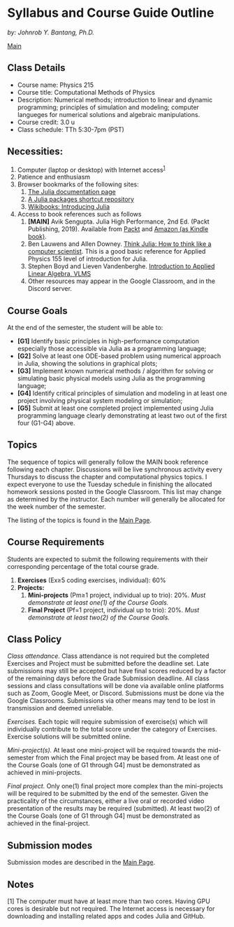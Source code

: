 # Syllabus and Course Guide Outline
_by: Johnrob Y. Bantang, Ph.D._

[Main](./)

## Class Details
- Course name: Physics 215
- Course title: Computational Methods of Physics
- Description: Numerical methods;
introduction to linear and dynamic programming; 
principles of simulation and modeling;
computer langueges for numerical solutions and algebraic manipulations.
- Course credit: 3.0 u
- Class schedule: TTh 5:30-7pm (PST)

## Necessities:
1. Computer (laptop or desktop) with Internet access<sup>[1](#gpu-note)</sup>
2. Patience and enthusiasm
3. Browser bookmarks of the following sites:
	1. [The Julia documentation page](https://docs.julialang.org)
	2. [A Julia packages shortcut repository](https://juliapackages.com)
	3. [Wikibooks: Introducing Julia](https://en.wikibooks.org/wiki/Introducing_Julia)
4. Access to book references such as follows
	1. **[MAIN]** Avik Sengupta. Julia High Performance, 2nd Ed. (Packt Publishing, 2019). Available from [Packt](https://www.packtpub.com/product/julia-high-performance-second-edition/9781788298117) and [Amazon (as Kindle book)](https://www.amazon.com/Julia-High-Performance-Avik-Sengupta-ebook-dp-B0748MTFVL/dp/B0748MTFVL).
	3. Ben Lauwens and Allen Downey. [Think Julia: How to think like a computer scientist](https://benlauwens.github.io/ThinkJulia.jl/latest/book.html). This is a good basic reference for Applied Physics 155 level of introduction for Julia.
	4. Stephen Boyd and Lieven Vandenberghe. [Introduction to Applied Linear Algebra, VLMS](http://vmls-book.stanford.edu)
	5. Other resources may appear in the Google Classroom, and in the Discord server.

## Course Goals
At the end of the semester, the student will be able to:
- **[G1]** Identify basic principles in high-performance computation especially those accessible via Julia as a programming language;
- **[G2]** Solve at least one ODE-based problem using numerical approach in Julia, showing the
solutions in graphical plots;
- **[G3]** Implement known numerical methods / algorithm for solving or simulating basic physical models using Julia as the programming language;
- **[G4]** Identify critical principles of simulation and modeling in at least one project involving physical system modeling or simulation;
- **[G5]** Submit at least one completed project implemented using Julia programming language clearly demonstrating at least two out of the first four (G1-G4) above.

## Topics
The sequence of topics will generally follow the MAIN book reference following each chapter.
Discussions will be live synchronous activity every Thursdays to discuss the chapter and computational physics topics.
I expect everyone to use the Tuesday schedule in finishing the allocated homework sessions posted in the Google Classroom.
This list may change as determined by the instructor. Each number will generally be allocated for the week number of the semester.

The listing of the topics is found in the [Main Page](README.md).

## Course Requirements
Students are expected to submit the following requirements with their corresponding percentage of the total course grade.
1. **Exercises** (Ex≥5 coding exercises, individual): 60% 
2. **Projects:**
	1. **Mini-projects** (Pm≥1 project, individual up to trio): 20%. _Must demonstrate at least one(1) of the Course Goals._
	2. **Final Project** (Pf=1 project, individual up to trio): 20%. _Must demonstrate at least two(2) of the Course Goals._

## Class Policy
_Class attendance._ Class attendance is not required but the completed Exercises and Project must be submitted before the deadline set. Late submissions may still be accepted but have final scores reduced by a factor of the remaining days before the Grade Submission deadline.
All class sessions and class consultations will be done via available online platforms such as Zoom, Google Meet, or Discord.
Submissions must be done via the Google Classrooms. Submissions via other means may tend to be lost in transmission and deemed unreliable.

_Exercises._ Each topic will require submission of exercise(s) which will individually contribute to the total score under the category of Exercises. Exercise solutions will be submitted online.

_Mini-project(s)._ At least one mini-project will be required towards the mid-semester from which the Final project may be based from. At least one of the Course Goals (one of G1 through G4] must be demonstrated as achieved in mini-projects.

_Final project._ Only one(1) final project more complex than the mini-projects will be required to be submitted by the end of the semester. Given the practicality of the circumstances, either a live oral or recorded video presentation of the results may be required (submitted). At least two(2) of the Course Goals (one of G1 through G4] must be demonstrated as achieved in the final-project.

## Submission modes
Submission modes are described in the [Main Page](README.md).

## Notes
<a name="gpu-note">[1]</a> The computer must have at least more than two cores. Having GPU cores is desirable but not required. The Internet access is necessary for downloading and installing related apps and codes Julia and GitHub.
